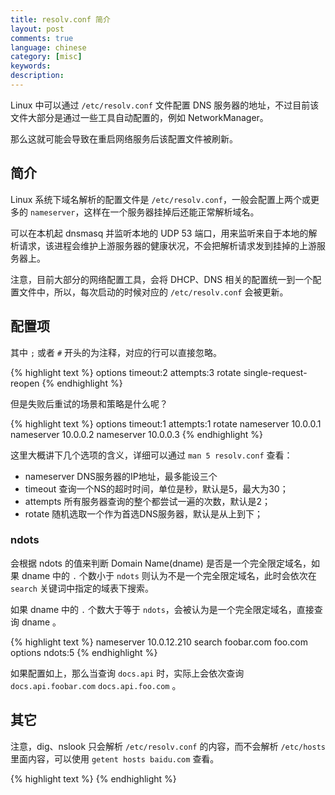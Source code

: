 ```yaml
---
title: resolv.conf 简介
layout: post
comments: true
language: chinese
category: [misc]
keywords:
description:
---
```


Linux 中可以通过 `/etc/resolv.conf` 文件配置 DNS 服务器的地址，不过目前该文件大部分是通过一些工具自动配置的，例如 NetworkManager。

那么这就可能会导致在重启网络服务后该配置文件被刷新。

<!-- more -->

## 简介

Linux 系统下域名解析的配置文件是 `/etc/resolv.conf`，一般会配置上两个或更多的 `nameserver`，这样在一个服务器挂掉后还能正常解析域名。

可以在本机起 dnsmasq 并监听本地的 UDP 53 端口，用来监听来自于本地的解析请求，该进程会维护上游服务器的健康状况，不会把解析请求发到挂掉的上游服务器上。

注意，目前大部分的网络配置工具，会将 DHCP、DNS 相关的配置统一到一个配置文件中，所以，每次启动的时候对应的 `/etc/resolv.conf` 会被更新。

## 配置项

其中 `;` 或者 `#` 开头的为注释，对应的行可以直接忽略。

{% highlight text %}
options timeout:2 attempts:3 rotate single-request-reopen
{% endhighlight %}

但是失败后重试的场景和策略是什么呢？

{% highlight text %}
options timeout:1 attempts:1 rotate
nameserver 10.0.0.1
nameserver 10.0.0.2
nameserver 10.0.0.3
{% endhighlight %}

这里大概讲下几个选项的含义，详细可以通过 `man 5 resolv.conf` 查看：

* nameserver DNS服务器的IP地址，最多能设三个
* timeout 查询一个NS的超时时间，单位是秒，默认是5，最大为30；
* attempts 所有服务器查询的整个都尝试一遍的次数，默认是2；
* rotate 随机选取一个作为首选DNS服务器，默认是从上到下；

### ndots

会根据 ndots 的值来判断 Domain Name(dname) 是否是一个完全限定域名，如果 dname 中的 `.` 个数小于 `ndots` 则认为不是一个完全限定域名，此时会依次在 `search` 关键词中指定的域表下搜索。

如果 dname 中的 `.` 个数大于等于 `ndots`，会被认为是一个完全限定域名，直接查询 dname 。

{% highlight text %}
nameserver 10.0.12.210
search foobar.com foo.com
options ndots:5
{% endhighlight %}

如果配置如上，那么当查询 `docs.api` 时，实际上会依次查询 `docs.api.foobar.com` `docs.api.foo.com` 。

## 其它

注意，dig、nslook 只会解析 `/etc/resolv.conf` 的内容，而不会解析 `/etc/hosts` 里面内容，可以使用 `getent hosts baidu.com` 查看。

{% highlight text %}
{% endhighlight %}
